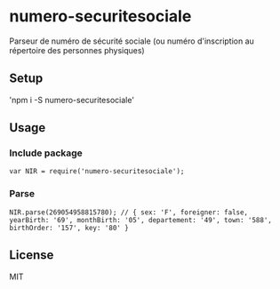 # numero-securitesociale

Parseur de numéro de sécurité sociale (ou numéro d'inscription au répertoire des personnes physiques)

## Setup

'npm i -S numero-securitesociale'

## Usage

### Include package

`
var NIR = require('numero-securitesociale');
`

### Parse

`
NIR.parse(269054958815780);
// { sex: 'F', foreigner: false, yearBirth: '69', monthBirth: '05', departement: '49', town: '588', birthOrder: '157', key: '80' }
`

## License

MIT
